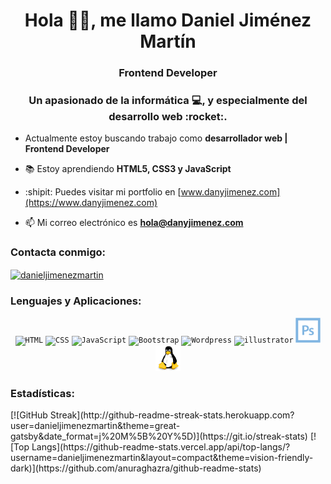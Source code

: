 <h1 align="center">Hola 🙋‍♂️, me llamo Daniel Jiménez Martín</h1>
<h3 align="center">Frontend Developer</h3>
<h3 align="center">Un apasionado de la informática 💻, y especialmente del desarrollo web :rocket:.</h3>

- Actualmente estoy buscando trabajo como **desarrollador web | Frontend Developer**

- 📚 Estoy aprendiendo **HTML5, CSS3 y JavaScript**

- :shipit: Puedes visitar mi portfolio en [www.danyjimenez.com](https://www.danyjimenez.com)

- 📫 Mi correo electrónico es **hola@danyjimenez.com**

<h3 align="left">Contacta conmigo:</h3>
<p align="left">
<a href="https://www.linkedin.com/in/dany-jimenez/" target="blank"><img align="center" src="https://raw.githubusercontent.com/rahuldkjain/github-profile-readme-generator/master/src/images/icons/Social/linked-in-alt.svg" alt="danieljimenezmartin" height="30" width="40" /></a>
</p>

<h3 align="left">Lenguajes y Aplicaciones:</h3>
<div align="center">
	<code><img width="50" src="https://user-images.githubusercontent.com/25181517/192158954-f88b5814-d510-4564-b285-dff7d6400dad.png" alt="HTML" title="HTML"/></code>
	<code><img width="50" src="https://user-images.githubusercontent.com/25181517/183898674-75a4a1b1-f960-4ea9-abcb-637170a00a75.png" alt="CSS" title="CSS"/></code>
	<code><img width="50" src="https://user-images.githubusercontent.com/25181517/117447155-6a868a00-af3d-11eb-9cfe-245df15c9f3f.png" alt="JavaScript" title="JavaScript"/></code>
	<code><img width="50" src="https://user-images.githubusercontent.com/25181517/183898054-b3d693d4-dafb-4808-a509-bab54cf5de34.png" alt="Bootstrap" title="Bootstrap"/></code>
	<code><img width="50" src="https://user-images.githubusercontent.com/25181517/192158957-b1256181-356c-46a3-beb9-487af08a6266.png" alt="Wordpress" title="Wordpress"/></code>
  <code><img src="https://www.vectorlogo.zone/logos/adobe_illustrator/adobe_illustrator-icon.svg" alt="illustrator" width="40" height="40"/></code>
  <code><img src="https://raw.githubusercontent.com/devicons/devicon/master/icons/photoshop/photoshop-line.svg" alt="photoshop" width="40" height="40"/></code>
  <code><img src="https://raw.githubusercontent.com/devicons/devicon/master/icons/linux/linux-original.svg" alt="linux" width="40" height="40"/></code>
</div>

<h3 align="left">Estadísticas:</h3>
[![GitHub Streak](http://github-readme-streak-stats.herokuapp.com?user=danieljimenezmartin&theme=great-gatsby&date_format=j%20M%5B%20Y%5D)](https://git.io/streak-stats)
[![Top Langs](https://github-readme-stats.vercel.app/api/top-langs/?username=danieljimenezmartin&layout=compact&theme=vision-friendly-dark)](https://github.com/anuraghazra/github-readme-stats)
